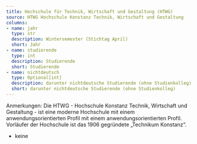 ```yaml
---
title: Hochschule für Technik, Wirtschaft und Gestaltung (HTWG)
source: HTWG Hochschule Konstanz Technik, Wirtschaft und Gestaltung
columns:
- name: jahr
  type: str
  description: Wintersemester (Stichtag April)
  short: Jahr
- name: studierende
  type: int
  description: Studierende
  short: Studierende
- name: nichtdeutsch
  type: Optional[int]
  description: darunter nichtdeutsche Studierende (ohne Studienkolleg)
  short: darunter nichtdeutsche Studierende (ohne Studienkolleg)
---
```

Anmerkungen: Die HTWG - Hochschule Konstanz Technik, Wirtschaft und Gestaltung - ist eine moderne Hochschule mit einem anwendungsorientierten Profil mit einem anwendungsorientierten Profil. Vorläufer der Hochschule ist das 1906 gegründete „Technikum Konstanz“. 

- keine
